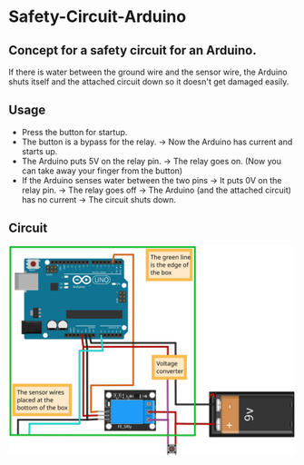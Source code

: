 # Safety-Circuit-Arduino

 ## Concept for a safety circuit for an Arduino. ##
 If there is water between the ground wire and the sensor wire, the Arduino shuts itself and the attached circuit down so it doesn't get damaged easily.
 
 ## Usage ##
 - Press the button for startup.
 - The button is a bypass for the relay. &rarr; Now the Arduino has current and starts up.
 - The Arduino puts 5V on the relay pin. &rarr; The relay goes on. (Now you can take away your finger from the button)
 - If the Arduino senses water between the two pins &rarr; It puts 0V on the relay pin. &rarr; The relay goes off &rarr; The Arduino (and the attached circuit) has no current &rarr; The circuit shuts down.
 
 
 ## Circuit ##
 ![Safety circuit Arduino.png](https://github.com/keesblok/Safety-Circuit-Arduino/blob/master/Arduino-Safety-Circuit.svg "Safety circuit Arduino")

